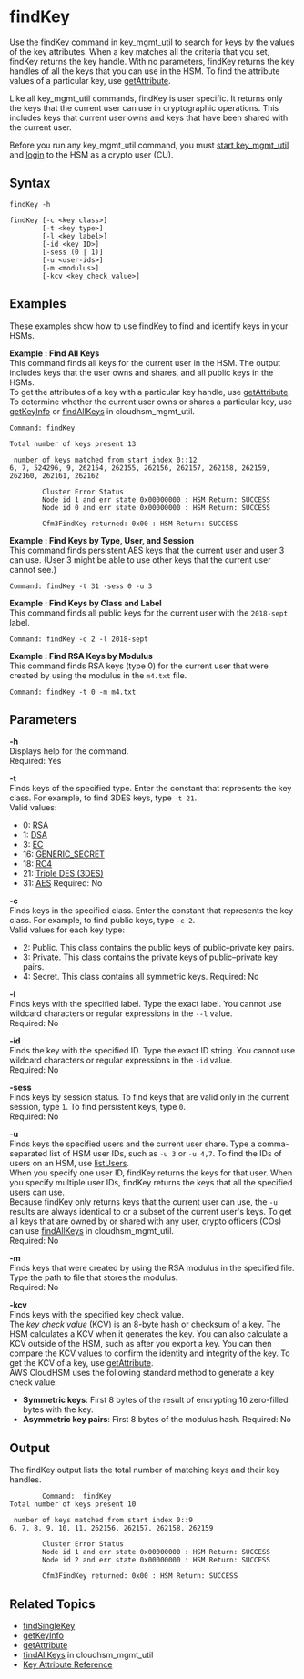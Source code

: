 # findKey<a name="key_mgmt_util-findKey"></a>

Use the findKey command in key\_mgmt\_util to search for keys by the values of the key attributes\. When a key matches all the criteria that you set, findKey returns the key handle\. With no parameters, findKey returns the key handles of all the keys that you can use in the HSM\. To find the attribute values of a particular key, use [getAttribute](key_mgmt_util-getAttribute.md)\.

Like all key\_mgmt\_util commands, findKey is user specific\. It returns only the keys that the current user can use in cryptographic operations\. This includes keys that current user owns and keys that have been shared with the current user\. 

Before you run any key\_mgmt\_util command, you must [start key\_mgmt\_util](key_mgmt_util-getting-started.md#key_mgmt_util-start) and [login](key_mgmt_util-getting-started.md#key_mgmt_util-log-in) to the HSM as a crypto user \(CU\)\. 

## Syntax<a name="findKey-syntax"></a>

```
findKey -h 

findKey [-c <key class>] 
        [-t <key type>]
        [-l <key label>] 
        [-id <key ID>]
        [-sess (0 | 1)] 
        [-u <user-ids>]
        [-m <modulus>]
        [-kcv <key_check_value>]
```

## Examples<a name="findKey-examples"></a>

These examples show how to use findKey to find and identify keys in your HSMs\.

**Example : Find All Keys**  
This command finds all keys for the current user in the HSM\. The output includes keys that the user owns and shares, and all public keys in the HSMs\.  
To get the attributes of a key with a particular key handle, use [getAttribute](key_mgmt_util-getAttribute.md)\. To determine whether the current user owns or shares a particular key, use [getKeyInfo](key_mgmt_util-getKeyInfo.md) or [findAllKeys](cloudhsm_mgmt_util-findAllKeys.md) in cloudhsm\_mgmt\_util\.  

```
Command: findKey

Total number of keys present 13

 number of keys matched from start index 0::12
6, 7, 524296, 9, 262154, 262155, 262156, 262157, 262158, 262159, 262160, 262161, 262162

        Cluster Error Status
        Node id 1 and err state 0x00000000 : HSM Return: SUCCESS
        Node id 0 and err state 0x00000000 : HSM Return: SUCCESS

        Cfm3FindKey returned: 0x00 : HSM Return: SUCCESS
```

**Example : Find Keys by Type, User, and Session**  
This command finds persistent AES keys that the current user and user 3 can use\. \(User 3 might be able to use other keys that the current user cannot see\.\)  

```
Command: findKey -t 31 -sess 0 -u 3
```

**Example : Find Keys by Class and Label**  
This command finds all public keys for the current user with the `2018-sept` label\.  

```
Command: findKey -c 2 -l 2018-sept
```

**Example : Find RSA Keys by Modulus**  
This command finds RSA keys \(type 0\) for the current user that were created by using the modulus in the `m4.txt` file\.  

```
Command: findKey -t 0 -m m4.txt
```

## Parameters<a name="findKey-parameters"></a>

**\-h**  
Displays help for the command\.   
Required: Yes

**\-t**  
Finds keys of the specified type\. Enter the constant that represents the key class\. For example, to find 3DES keys, type `-t 21`\.  
Valid values:   
+ 0: [RSA](https://en.wikipedia.org/wiki/RSA_(cryptosystem))
+ 1: [DSA](https://en.wikipedia.org/wiki/Digital_Signature_Algorithm)
+ 3: [EC](https://en.wikipedia.org/wiki/Elliptic-curve_cryptography)
+ 16: [GENERIC\_SECRET](http://docs.oasis-open.org/pkcs11/pkcs11-curr/v2.40/cos01/pkcs11-curr-v2.40-cos01.html#_Toc408226962)
+ 18: [RC4](https://en.wikipedia.org/wiki/RC4)
+ 21: [Triple DES \(3DES\)](https://en.wikipedia.org/wiki/Triple_DES)
+ 31: [AES](https://en.wikipedia.org/wiki/Advanced_Encryption_Standard)
Required: No

**\-c**  
Finds keys in the specified class\. Enter the constant that represents the key class\. For example, to find public keys, type `-c 2`\.  
Valid values for each key type:  
+ 2: Public\. This class contains the public keys of public–private key pairs\.
+ 3: Private\. This class contains the private keys of public–private key pairs\.
+ 4: Secret\. This class contains all symmetric keys\.
Required: No

**\-l**  
Finds keys with the specified label\. Type the exact label\. You cannot use wildcard characters or regular expressions in the `--l` value\.  
Required: No

**\-id**  
Finds the key with the specified ID\. Type the exact ID string\. You cannot use wildcard characters or regular expressions in the `-id` value\.  
Required: No

**\-sess**  
Finds keys by session status\. To find keys that are valid only in the current session, type `1`\. To find persistent keys, type `0`\.  
Required: No

**\-u**  
Finds keys the specified users and the current user share\. Type a comma\-separated list of HSM user IDs, such as `-u 3` or `-u 4,7`\. To find the IDs of users on an HSM, use [listUsers](key_mgmt_util-listUsers.md)\.  
When you specify one user ID, findKey returns the keys for that user\. When you specify multiple user IDs, findKey returns the keys that all the specified users can use\.  
Because findKey only returns keys that the current user can use, the `-u` results are always identical to or a subset of the current user's keys\. To get all keys that are owned by or shared with any user, crypto officers \(COs\) can use [findAllKeys](cloudhsm_mgmt_util-findAllKeys.md) in cloudhsm\_mgmt\_util\.  
Required: No

**\-m**  
Finds keys that were created by using the RSA modulus in the specified file\. Type the path to file that stores the modulus\.  
Required: No

**\-kcv**  
Finds keys with the specified key check value\.  
The *key check value* \(KCV\) is an 8\-byte hash or checksum of a key\. The HSM calculates a KCV when it generates the key\. You can also calculate a KCV outside of the HSM, such as after you export a key\. You can then compare the KCV values to confirm the identity and integrity of the key\. To get the KCV of a key, use [getAttribute](key_mgmt_util-getAttribute.md)\.  
AWS CloudHSM uses the following standard method to generate a key check value:  
+ **Symmetric keys**: First 8 bytes of the result of encrypting 16 zero\-filled bytes with the key\.
+ **Asymmetric key pairs**: First 8 bytes of the modulus hash\.
Required: No

## Output<a name="findKey-output"></a>

The findKey output lists the total number of matching keys and their key handles\.

```
        Command:  findKey
Total number of keys present 10

 number of keys matched from start index 0::9
6, 7, 8, 9, 10, 11, 262156, 262157, 262158, 262159

        Cluster Error Status
        Node id 1 and err state 0x00000000 : HSM Return: SUCCESS
        Node id 2 and err state 0x00000000 : HSM Return: SUCCESS

        Cfm3FindKey returned: 0x00 : HSM Return: SUCCESS
```

## Related Topics<a name="findKey-seealso"></a>
+ [findSingleKey](key_mgmt_util-findSingleKey.md)
+ [getKeyInfo](key_mgmt_util-getKeyInfo.md)
+ [getAttribute](key_mgmt_util-getAttribute.md)
+ [findAllKeys](cloudhsm_mgmt_util-findAllKeys.md) in cloudhsm\_mgmt\_util
+ [Key Attribute Reference](key-attribute-table.md)
